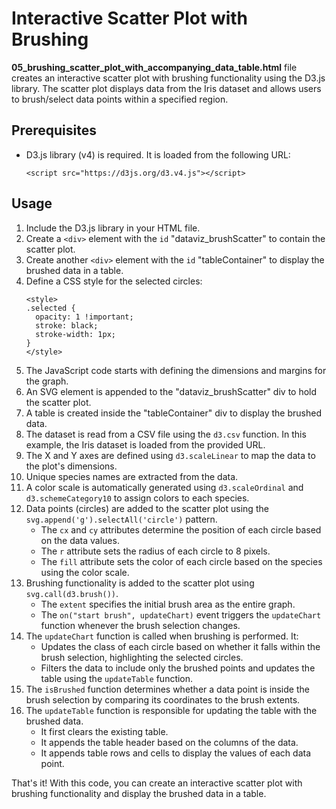 # Interactive Scatter Plot with Brushing

**05_brushing_scatter_plot_with_accompanying_data_table.html** file creates an interactive scatter plot with brushing functionality using the D3.js library. The scatter plot displays data from the Iris dataset and allows users to brush/select data points within a specified region.

## Prerequisites
- D3.js library (v4) is required. It is loaded from the following URL:
  ```
  <script src="https://d3js.org/d3.v4.js"></script>
  ```

## Usage
1. Include the D3.js library in your HTML file.
2. Create a `<div>` element with the `id` "dataviz_brushScatter" to contain the scatter plot.
3. Create another `<div>` element with the `id` "tableContainer" to display the brushed data in a table.
4. Define a CSS style for the selected circles:
   ```
   <style>
   .selected {
     opacity: 1 !important;
     stroke: black;
     stroke-width: 1px;
   }
   </style>
   ```
5. The JavaScript code starts with defining the dimensions and margins for the graph.
6. An SVG element is appended to the "dataviz_brushScatter" div to hold the scatter plot.
7. A table is created inside the "tableContainer" div to display the brushed data.
8. The dataset is read from a CSV file using the `d3.csv` function. In this example, the Iris dataset is loaded from the provided URL.
9. The X and Y axes are defined using `d3.scaleLinear` to map the data to the plot's dimensions.
10. Unique species names are extracted from the data.
11. A color scale is automatically generated using `d3.scaleOrdinal` and `d3.schemeCategory10` to assign colors to each species.
12. Data points (circles) are added to the scatter plot using the `svg.append('g').selectAll('circle')` pattern.
    - The `cx` and `cy` attributes determine the position of each circle based on the data values.
    - The `r` attribute sets the radius of each circle to 8 pixels.
    - The `fill` attribute sets the color of each circle based on the species using the color scale.
13. Brushing functionality is added to the scatter plot using `svg.call(d3.brush())`.
    - The `extent` specifies the initial brush area as the entire graph.
    - The `on("start brush", updateChart)` event triggers the `updateChart` function whenever the brush selection changes.
14. The `updateChart` function is called when brushing is performed. It:
    - Updates the class of each circle based on whether it falls within the brush selection, highlighting the selected circles.
    - Filters the data to include only the brushed points and updates the table using the `updateTable` function.
15. The `isBrushed` function determines whether a data point is inside the brush selection by comparing its coordinates to the brush extents.
16. The `updateTable` function is responsible for updating the table with the brushed data.
    - It first clears the existing table.
    - It appends the table header based on the columns of the data.
    - It appends table rows and cells to display the values of each data point.

That's it! With this code, you can create an interactive scatter plot with brushing functionality and display the brushed data in a table.
